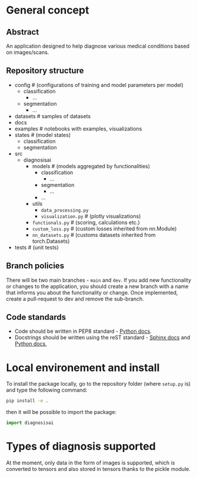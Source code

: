 # General concept

## **Abstract**
An application designed to help diagnose various medical conditions based on images/scans.

## **Repository structure**
- config  # (configurations of training and model parameters per model)
    - classification
        - ...
    - segmentation
        - ...
- datasets  # samples of datasets
- docs
- examples  # notebooks with examples, visualizations
- states  # (model states)
    - classification
    - segmentation
- src
    - diagnosisai
        - models  # (models aggregated by functionalities)
            - classification
                - ...
            - segmentation
                - ...
            - ...
        - utils
            - `data_processing.py`
            - `visualization.py`  # (plotly visualizations)
        - `functionals.py`  # (scoring, calculations etc.)
        - `custom_loss.py`  # (custom losses inherited from nn.Module)
        - `nn_datasets.py`  # (customs datasets inherited from torch.Datasets)
- tests  # (unit tests)


## Branch policies
There will be two main branches - `main` and `dev`. If you add new functionality or changes to the application, you should create a new branch with a name that informs you about the functionality or change. Once implemented, create a pull-request to dev and remove the sub-branch.

## Code standards
- Code should be written in PEP8 standard - [Python docs](https://peps.python.org/pep-0008/).
- Docstrings should be written using the reST standard - [Sphinx docs](https://www.sphinx-doc.org/en/master/usage/restructuredtext/domains.html#info-field-lists) and [Python docs](https://peps.python.org/pep-0287/),


# Local environement and install
To install the package locally, go to the repository folder (where `setup.py` is) and type the following command:
```bash
pip install -e .
```
then it will be possible to import the package:
```python
import diagnosisai
```

# Types of diagnosis supported
At the moment, only data in the form of images is supported, which is converted to tensors and also stored in tensors thanks to the pickle module.


